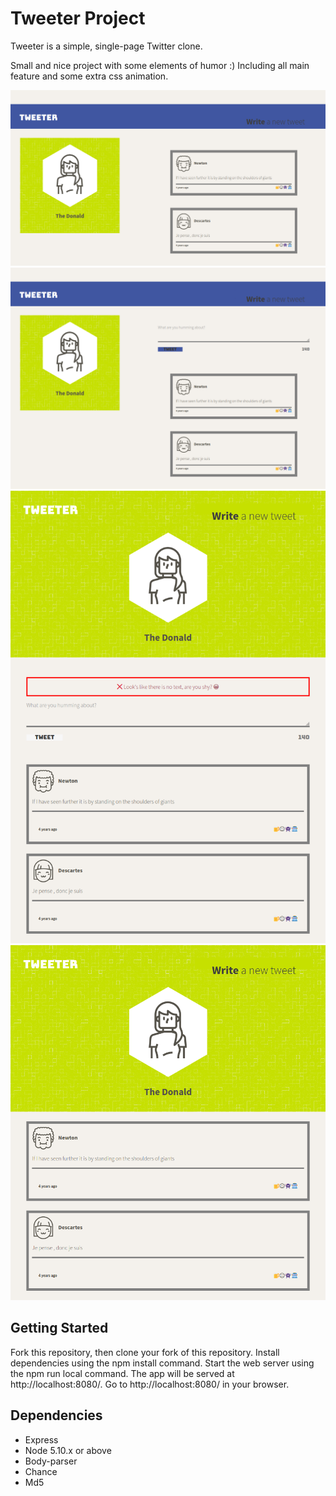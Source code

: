 # Tweeter Project

Tweeter is a simple, single-page Twitter clone.

  Small and nice project with some elements of humor :)
  Including all main feature and some extra css animation.
  
  !["Screenshot of Home Page"](https://github.com/sE7rgo/tweeter/blob/master/img/Home%20Page.png)
  !["Another Screenshot of Home Page"](https://github.com/sE7rgo/tweeter/blob/master/img/Home%20Page_2.png)
  !["Some error"](https://github.com/sE7rgo/tweeter/blob/master/img/error.png)
  !["Tablet version"](https://github.com/sE7rgo/tweeter/blob/master/img/tablet_size.png)

## Getting Started

Fork this repository, then clone your fork of this repository.
Install dependencies using the npm install command.
Start the web server using the npm run local command. The app will be served at http://localhost:8080/.
Go to http://localhost:8080/ in your browser.


## Dependencies

- Express
- Node 5.10.x or above
- Body-parser
- Chance
- Md5